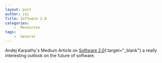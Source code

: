 ```yaml
---
layout: post
author: jai
Title: Software 2.0
categories: 
    -  Resources
tags:
    -  General
---
```


Andej Karpathy's Medium Article on [Software 2.0](https://karpathy.medium.com/software-2-0-a64152b37c35){:target="_blank"} a really interesting outlook on the future of software.
